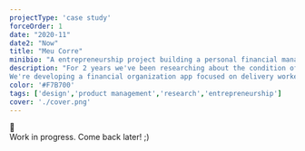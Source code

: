 ```yaml
---
projectType: 'case study'
forceOrder: 1
date: "2020-11"
date2: "Now"
title: "Meu Corre"
minibio: "A entrepreneurship project building a personal financial management for delivery workers in Brazil."
description: "For 2 years we've been researching about the condition of delivery workers in Brazil and we've learned that, while they suffer of bad working conditions, we lack real data about this reality.
We're developing a financial organization app focused on delivery workers to help them be more conscious of their financial condition. At the same time, it'll generate valuable data for academic research and, ultimately, better public policies."
color: '#F7B700'
tags: ['design','product management','research','entrepreneurship']
cover: './cover.png'
---
```


<div class="tc silver mv7">
    <div class="f1">
        🚧
    </div>
    <div>
        Work in progress. Come back later! ;)
    </div>
</div>